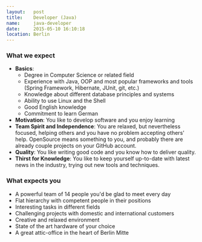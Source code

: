 ```yaml
---
layout:   post
title:    Developer (Java)
name:     java-developer
date:     2015-05-10 16:10:18
location: Berlin
---
```


### What we expect

- **Basics**:
    + Degree in Computer Science or related field
    + Experience with Java, OOP and most popular frameworks and tools (Spring Framework, Hibernate, JUnit, git, etc.)
    + Knowledge about different database principles and systems
    + Ability to use Linux and the Shell
    + Good English knowledge
    + Commitment to learn German
- **Motivation**: You like to develop software and you enjoy learning
- **Team Spirit and Independence**: You are relaxed, but nevertheless focused, helping others and you have no problem accepting others' help. OpenSource means something to you, and probably there are already couple projects on your GitHub account.
- **Quality**: You like writing good code and you know how to deliver quality.
- **Thirst for Knowledge**: You like to keep yourself up-to-date with latest news in the industry, trying out new tools and techniques.

### What expects you

- A powerful team of 14 people you'd be glad to meet every day
- Flat hierarchy with competent people in their positions
- Interesting tasks in different fields
- Challenging projects with domestic and international customers
- Creative and relaxed environment
- State of the art hardware of your choice
- A great attic-office in the heart of Berlin Mitte

